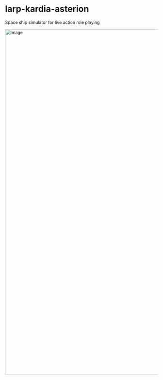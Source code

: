 # larp-kardia-asterion
Space ship simulator for live action role playing

<img width="1138" alt="image" src="https://github.com/SilvrDuck/larp-kardia-asterion/assets/11034210/a82f2b43-0288-42b8-a455-232fc05c6ce7">

